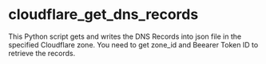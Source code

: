 # cloudflare_get_dns_records

This Python script gets and writes the DNS Records into json file in the specified Cloudflare zone.
You need to get zone_id and Beearer Token ID to retrieve the records.
